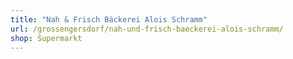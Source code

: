 ```yaml
---
title: "Nah & Frisch Bäckerei Alois Schramm"
url: /grossengersdorf/nah-und-frisch-baeckerei-alois-schramm/
shop: Supermarkt
---
```

